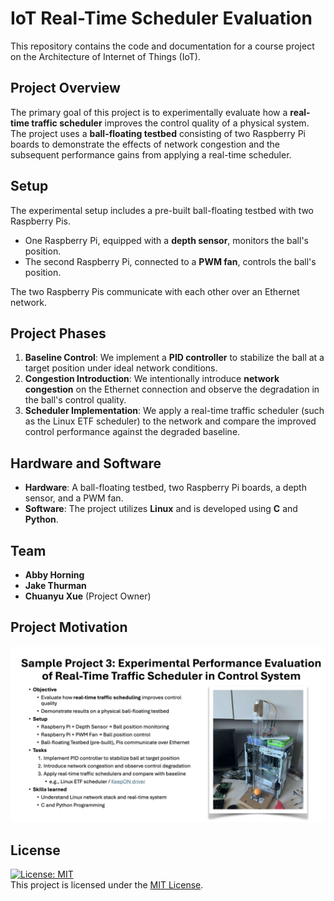 # IoT Real-Time Scheduler Evaluation

This repository contains the code and documentation for a course project on the Architecture of Internet of Things (IoT).

## Project Overview
The primary goal of this project is to experimentally evaluate how a **real-time traffic scheduler** improves the control quality of a physical system. The project uses a **ball-floating testbed** consisting of two Raspberry Pi boards to demonstrate the effects of network congestion and the subsequent performance gains from applying a real-time scheduler.

## Setup
The experimental setup includes a pre-built ball-floating testbed with two Raspberry Pis.
* One Raspberry Pi, equipped with a **depth sensor**, monitors the ball's position.
* The second Raspberry Pi, connected to a **PWM fan**, controls the ball's position.

The two Raspberry Pis communicate with each other over an Ethernet network.

## Project Phases
1.  **Baseline Control**: We implement a **PID controller** to stabilize the ball at a target position under ideal network conditions.
2.  **Congestion Introduction**: We intentionally introduce **network congestion** on the Ethernet connection and observe the degradation in the ball's control quality.
3.  **Scheduler Implementation**: We apply a real-time traffic scheduler (such as the Linux ETF scheduler) to the network and compare the improved control performance against the degraded baseline.

## Hardware and Software
* **Hardware**: A ball-floating testbed, two Raspberry Pi boards, a depth sensor, and a PWM fan.
* **Software**: The project utilizes **Linux** and is developed using **C** and **Python**.

## Team
* **Abby Horning**
* **Jake Thurman**
* **Chuanyu Xue** (Project Owner)

## Project Motivation
![Sample Project Summary Description](pictures/Project_Summary_2025.png)  

## License
[![License: MIT](https://img.shields.io/badge/License-MIT-yellow.svg)](https://opensource.org/licenses/MIT)  
This project is licensed under the [MIT License](LICENSE).  
